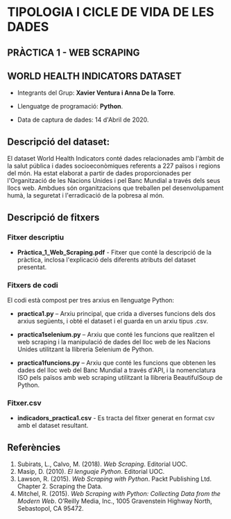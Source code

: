 # TIPOLOGIA I CICLE DE VIDA DE LES DADES

## PRÀCTICA 1 - WEB SCRAPING 

## WORLD HEALTH INDICATORS DATASET

<div class=text-justify>
  
- Integrants del Grup: **Xavier Ventura i Anna De la Torre**.

- Llenguatge de programació: **Python**.

- Data de captura de dades: 14 d'Abril de 2020.


## Descripció del dataset:

El dataset World Health Indicators conté dades relacionades amb l'àmbit de la salut pública i dades socioeconòmiques referents a 227 països i regions del món. Ha estat elaborat a partir de dades proporcionades per l'Organització de les Nacions Unides i pel Banc Mundial a través dels seus llocs web. Ambdues són organitzacions que treballen pel desenvolupament humà, la seguretat i l'erradicació de la pobresa al món.


## Descripció de fitxers

### Fitxer descriptiu

- **Pràctica_1_Web_Scraping.pdf** - Fitxer que conté la descripció de la pràctica, inclosa l'explicació dels diferents atributs del dataset presentat.

### Fitxers de codi

El codi està compost per tres arxius en llenguatge Python:

- **practica1.py** – Arxiu principal, que crida a diverses funcions dels dos arxius següents, i obté el dataset i el guarda en un arxiu tipus .csv.

- **practica1selenium.py** – Arxiu que conté les funcions que realitzen el web scraping i la manipulació de dades del lloc web de les Nacions Unides utilitzant la llibreria Selenium de Python.

- **practica1funcions.py** – Arxiu que conté les funcions que obtenen les dades del lloc web del Banc Mundial a través d'API, i la nomenclatura ISO pels països amb web scraping utilitzant la llibreria BeautifulSoup de Python.

### Fitxer.csv

- **indicadors_practica1.csv** - Es tracta del fitxer generat en format csv amb el dataset resultant.


## Referències

1. Subirats, L., Calvo, M. (2018). _Web Scraping_. Editorial UOC.
2. Masip, D. (2010). _El lenguaje Python_. Editorial UOC.
3. Lawson, R. (2015). _Web Scraping with Python_. Packt Publishing Ltd. Chapter 2. Scraping the Data.
4. Mitchel, R. (2015). _Web Scraping with Python: Collecting Data from the Modern Web_. O’Reilly Media, Inc., 1005 Gravenstein Highway North, Sebastopol, CA 95472.

</div>
